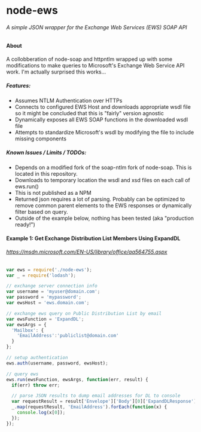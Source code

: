 # node-ews
###### A simple JSON wrapper for the Exchange Web Services (EWS) SOAP API

#### About
A collobberation of node-soap and httpntlm wrapped up with some modifications to make queries to Microsoft's Exchange Web Service API work. I'm actually surprised this works...

##### Features:
- Assumes NTLM Authentication over HTTPs
- Connects to configured EWS Host and downloads appropriate wsdl file so it might be concluded that this is "fairly" version agnostic
- Dynamically exposes all EWS SOAP functions in the downloaded wsdl file
- Attempts to standardize Microsoft's wsdl by modifying the file to include missing components

##### Known Issues / Limits / TODOs:
- Depends on a modified fork of the soap-ntlm fork of node-soap. This is located in this repository.
- Downloads to temporary location the wsdl and xsd files on each call of ews.run()
- This is not published as a NPM
- Returned json requires a lot of parsing. Probably can be optimized to remove common parent elements to the EWS responses or dynamically filter based on query.
- Outside of the example below, nothing has been tested (aka "production ready!")

#### Example 1: Get Exchange Distribution List Members Using ExpandDL
###### https://msdn.microsoft.com/EN-US/library/office/aa564755.aspx
```js
var ews = require('./node-ews');
var _ = require('lodash');

// exchange server connection info
var username = 'myuser@domain.com';
var password = 'mypassword';
var ewsHost = 'ews.domain.com';

// exchange ews query on Public Distribution List by email
var ewsFunction = 'ExpandDL';
var ewsArgs = {
  'Mailbox': {
    'EmailAddress':'publiclist@domain.com'
  }
};

// setup authentication
ews.auth(username, password, ewsHost);

// query ews
ews.run(ewsFunction, ewsArgs, function(err, result) {
  if(err) throw err;

  // parse JSON results to dump email addresses for DL to console
  var requestResult = result['Envelope']['Body'][0]['ExpandDLResponse'][0]['ResponseMessages'][0]['ExpandDLResponseMessage'][0]['DLExpansion'][0]['Mailbox'];
  _.map(requestResult, 'EmailAddress').forEach(function(x) {
    console.log(x[0]);
  });
});
````
